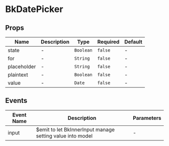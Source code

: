 # BkDatePicker

## Props

<!-- @vuese:BkDatePicker:props:start -->
|Name|Description|Type|Required|Default|
|---|---|---|---|---|
|state|-|`Boolean`|`false`|-|
|for|-|`String`|`false`|-|
|placeholder|-|`String`|`false`|-|
|plaintext|-|`Boolean`|`false`|-|
|value|-|`Date`|`false`|-|

<!-- @vuese:BkDatePicker:props:end -->


## Events

<!-- @vuese:BkDatePicker:events:start -->
|Event Name|Description|Parameters|
|---|---|---|
|input|$emit to let BkInnerInput manage setting value into model|-|

<!-- @vuese:BkDatePicker:events:end -->


